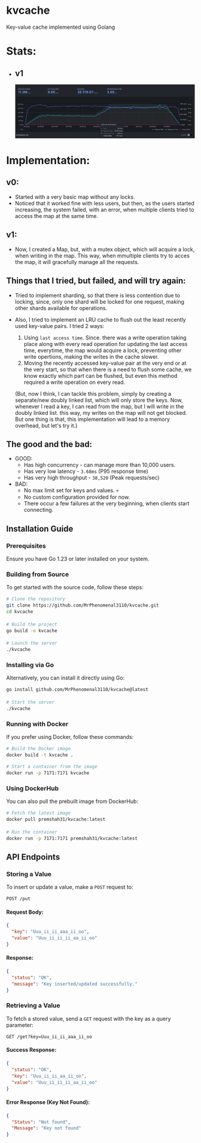 # kvcache

Key-value cache implemented using Golang

# Stats:

- ## v1
  ![alt text](kvcache_performance_stats_v1.png)

# Implementation:

## v0:

- Started with a very basic map without any locks.
- Noticed that it worked fine with less users, but then, as the users started increasing, the system failed, with an error, when multiple clients tried to access the map at the same time.

## v1:

- Now, I created a Map, but, with a mutex object, which will acquire a lock, when writing in the map. This way, when mmultiple clients try to acces the map, it will gracefully manage all the requests.

## Things that I tried, but failed, and will try again:

- Tried to implement sharding, so that there is less contention due to locking, since, only one shard will be locked for one request, making other shards available for operations.
- Also, I tried to implement an LRU cache to flush out the least recently used key-value pairs. I tried 2 ways:

  1. Using `last access time`. Since. there was a write operation taking place along with every read operation for updating the last access time, everytime, the map would acquire a lock, preventing other write opertions, making the writes in the cache slower.
  2. Moving the recently accessed key-value pair at the very end or at the very start, so that when there is a need to flush some cache, we know exactly which part can be flushed, but even this method required a write operation on every read.

  (But, now I think, I can tackle this problem, simply by creating a separate/new doubly linked list, which will only store the keys. Now, whenever I read a key, I can read from the map, but I will write in the doubly linked list. this way, my writes on the map will not get blocked. But one thing is that, this implementation will lead to a memory overhead, but let's try it.)

## The good and the bad:

- GOOD:
  - Has high concurrency - can manage more than 10,000 users.
  - Has very low latency - `3.68ms` (P95 response time)
  - Has very high throughput - `38,520` (Peak requests/sec)
- BAD:
  - No max limit set for keys and values. 💀
  - No custom configuration provided for now.
  - There occur a few failures at the very beginning, when clients start connecting.

## Installation Guide

### Prerequisites

Ensure you have Go 1.23 or later installed on your system.

### Building from Source

To get started with the source code, follow these steps:

```bash
# Clone the repository
git clone https://github.com/MrPhenomenal3110/kvcache.git
cd kvcache

# Build the project
go build -o kvcache

# Launch the server
./kvcache
```

### Installing via Go

Alternatively, you can install it directly using Go:

```bash
go install github.com/MrPhenomenal3110/kvcache@latest

# Start the server
./kvcache
```

### Running with Docker

If you prefer using Docker, follow these commands:

```bash
# Build the Docker image
docker build -t kvcache .
```

```bash
# Start a container from the image
docker run -p 7171:7171 kvcache
```

### Using DockerHub

You can also pull the prebuilt image from DockerHub:

```bash
# Fetch the latest image
docker pull premshah31/kvcache:latest

# Run the container
docker run -p 7171:7171 premshah31/kvcache:latest
```

## API Endpoints

### Storing a Value

To insert or update a value, make a `POST` request to:

```
POST /put
```

#### Request Body:

```json
{
  "key": "Uuu_ii_ii_aaa_ii_oo",
  "value": "Uuu_ii_ii_ii_aa_ii_oo"
}
```

#### Response:

```json
{
  "status": "OK",
  "message": "Key inserted/updated successfully."
}
```

### Retrieving a Value

To fetch a stored value, send a `GET` request with the key as a query parameter:

```
GET /get?key=Uuu_ii_ii_aaa_ii_oo
```

#### Success Response:

```json
{
  "status": "OK",
  "key": "Uuu_ii_ii_aa_ii_oo",
  "value": "Uuu_ii_ii_ii_aa_ii_oo"
}
```

#### Error Response (Key Not Found):

```json
{
  "Status": "Not found",
  "Message": "Key not found"
}
```
